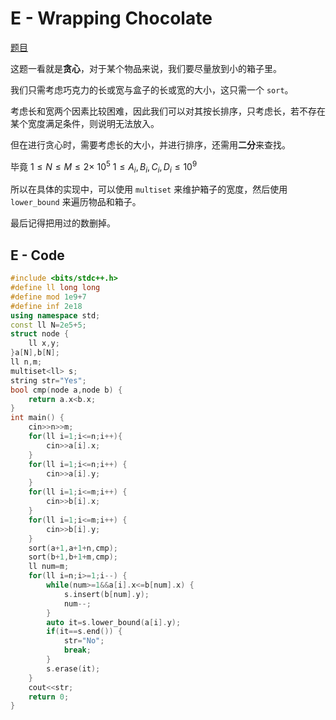 # E - Wrapping Chocolate
[题目](https://atcoder.jp/contests/abc245/tasks/abc245_e)

这题一看就是**贪心**，对于某个物品来说，我们要尽量放到小的箱子里。

我们只需考虑巧克力的长或宽与盒子的长或宽的大小，这只需一个 `sort`。

考虑长和宽两个因素比较困难，因此我们可以对其按长排序，只考虑长，若不存在某个宽度满足条件，则说明无法放入。

但在进行贪心时，需要考虑长的大小，并进行排序，还需用**二分**来查找。

毕竟
$1 \le N \le M \le 2\times\ 10^5$
$1 \le A_i,B_i,C_i,D_i \le 10^9$

所以在具体的实现中，可以使用 `multiset` 来维护箱子的宽度，然后使用 `lower_bound` 来遍历物品和箱子。

最后记得把用过的数删掉。
## E - Code
```cpp
#include <bits/stdc++.h>
#define ll long long
#define mod 1e9+7
#define inf 2e18
using namespace std;
const ll N=2e5+5;
struct node {
    ll x,y;
}a[N],b[N];
ll n,m;
multiset<ll> s;
string str="Yes";
bool cmp(node a,node b) {
    return a.x<b.x;
}
int main() {
    cin>>n>>m;
    for(ll i=1;i<=n;i++){
        cin>>a[i].x;
    }
    for(ll i=1;i<=n;i++) {
        cin>>a[i].y;
    }
    for(ll i=1;i<=m;i++) {
        cin>>b[i].x;
    }
    for(ll i=1;i<=m;i++) {
        cin>>b[i].y;
    }
    sort(a+1,a+1+n,cmp);
    sort(b+1,b+1+m,cmp);
    ll num=m;
    for(ll i=n;i>=1;i--) {
        while(num>=1&&a[i].x<=b[num].x) {
            s.insert(b[num].y);
            num--;
        }
        auto it=s.lower_bound(a[i].y);
        if(it==s.end()) {
            str="No";
            break;
        }
        s.erase(it);
    }
    cout<<str;
    return 0;
}
```